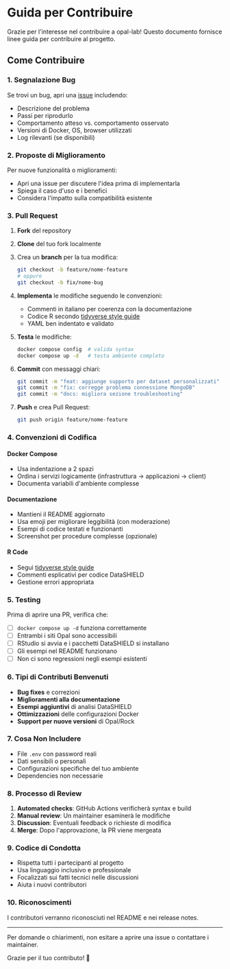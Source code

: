# Guida per Contribuire

Grazie per l'interesse nel contribuire a opal-lab! Questo documento fornisce linee guida per contribuire al progetto.

## Come Contribuire

### 1. Segnalazione Bug

Se trovi un bug, apri una [issue](https://github.com/CorradoLanera/opal-lab/issues) includendo:

- Descrizione del problema
- Passi per riprodurlo
- Comportamento atteso vs. comportamento osservato
- Versioni di Docker, OS, browser utilizzati
- Log rilevanti (se disponibili)

### 2. Proposte di Miglioramento

Per nuove funzionalità o miglioramenti:

- Apri una issue per discutere l'idea prima di implementarla
- Spiega il caso d'uso e i benefici
- Considera l'impatto sulla compatibilità esistente

### 3. Pull Request

1. **Fork** del repository
2. **Clone** del tuo fork localmente
3. Crea un **branch** per la tua modifica:
   ```bash
   git checkout -b feature/nome-feature
   # oppure
   git checkout -b fix/nome-bug
   ```

4. **Implementa** le modifiche seguendo le convenzioni:
   - Commenti in italiano per coerenza con la documentazione
   - Codice R secondo [tidyverse style guide](https://style.tidyverse.org/)
   - YAML ben indentato e validato

5. **Testa** le modifiche:
   ```bash
   docker compose config  # valida syntax
   docker compose up -d   # testa ambiente completo
   ```

6. **Commit** con messaggi chiari:
   ```bash
   git commit -m "feat: aggiunge supporto per dataset personalizzati"
   git commit -m "fix: corregge problema connessione MongoDB"
   git commit -m "docs: migliora sezione troubleshooting"
   ```

7. **Push** e crea Pull Request:
   ```bash
   git push origin feature/nome-feature
   ```

### 4. Convenzioni di Codifica

#### Docker Compose
- Usa indentazione a 2 spazi
- Ordina i servizi logicamente (infrastruttura → applicazioni → client)
- Documenta variabili d'ambiente complesse

#### Documentazione
- Mantieni il README aggiornato
- Usa emoji per migliorare leggibilità (con moderazione)
- Esempi di codice testati e funzionanti
- Screenshot per procedure complesse (opzionale)

#### R Code
- Segui [tidyverse style guide](https://style.tidyverse.org/)
- Commenti esplicativi per codice DataSHIELD
- Gestione errori appropriata

### 5. Testing

Prima di aprire una PR, verifica che:

- [ ] `docker compose up -d` funziona correttamente
- [ ] Entrambi i siti Opal sono accessibili
- [ ] RStudio si avvia e i pacchetti DataSHIELD si installano
- [ ] Gli esempi nel README funzionano
- [ ] Non ci sono regressioni negli esempi esistenti

### 6. Tipi di Contributi Benvenuti

- **Bug fixes** e correzioni
- **Miglioramenti alla documentazione**
- **Esempi aggiuntivi** di analisi DataSHIELD
- **Ottimizzazioni** delle configurazioni Docker
- **Support per nuove versioni** di Opal/Rock

### 7. Cosa Non Includere

- File `.env` con password reali
- Dati sensibili o personali
- Configurazioni specifiche del tuo ambiente
- Dependencies non necessarie

### 8. Processo di Review

1. **Automated checks**: GitHub Actions verificherà syntax e build
2. **Manual review**: Un maintainer esaminerà le modifiche
3. **Discussion**: Eventuali feedback o richieste di modifica
4. **Merge**: Dopo l'approvazione, la PR viene mergeata

### 9. Codice di Condotta

- Rispetta tutti i partecipanti al progetto
- Usa linguaggio inclusivo e professionale
- Focalizzati sui fatti tecnici nelle discussioni
- Aiuta i nuovi contributori

### 10. Riconoscimenti

I contributori verranno riconosciuti nel README e nei release notes.

---

Per domande o chiarimenti, non esitare a aprire una issue o contattare i maintainer.

Grazie per il tuo contributo! 🙏
